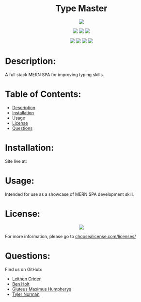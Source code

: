 # <h1 align="center">Type Master</h1>

<p align="center"><img src="https://img.shields.io/badge/License-GNU GPLv3-blue?style=plastic" /></p>
<p align="center">
    <img src="https://img.shields.io/badge/Skillset-Full%20Stack%20Dev-blue?style=plastic" />
    <img src="https://img.shields.io/badge/Skillset-MERN-blue?style=plastic" />
    <img src="https://img.shields.io/badge/Skillset-SPA-blue?style=plastic" />
</p>
<p align="center">
    <img src="https://img.shields.io/badge/Made%20With-React-blue?style=plastic" />
    <img src="https://img.shields.io/badge/Made%20With-MongoDB-blue?style=plastic" />
    <img src="https://img.shields.io/badge/Made%20With-Atlas-blue?style=plastic" />
    <img src="https://img.shields.io/badge/Made%20With-GraphQL-blue?style=plastic" />
</p>

# Description:
A full stack MERN SPA for improving typing skills.

# Table of Contents:
- [Description](#description)
- [Installation](#installation)
- [Usage](#usage)
- [License](#license)
- [Questions](#questions)

# Installation:
Site live at:

# Usage:
Intended for use as a showcase of MERN SPA development skill.

# License:
<p align="center"><img src="https://img.shields.io/badge/License-GNU GPLv3-blue?style=plastic" /></p>

For more information, please go to <a href="https://choosealicense.com/licenses/" target="_blank">choosealicense.com/licenses/</a>

# Questions:
Find us on GitHub:
<ul>
    <li><a href="https://github.com/Thenlie">Leithen Crider</a></li>
    <li><a href="https://github.com/Thorulfr">Ben Holt</a></li>
    <li><a href="https://github.com/maxh1231">Gluteus Maximus Humpherys</a></li>
    <li><a href="https://github.com/t-norm">Tyler Norman</a></li>
</ul>